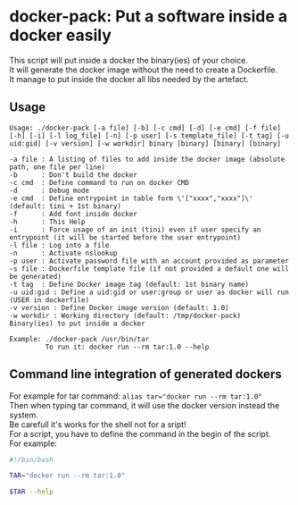 # docker-pack: Put a software inside a docker easily

This script will put inside a docker the binary(ies) of your choice.  
It will generate the docker image without the need to create a Dockerfile.  
It manage to put inside the docker all libs needed by the artefact.  

## Usage

```man
Usage: ./docker-pack [-a file] [-b] [-c cmd] [-d] [-e cmd] [-f file] [-h] [-i] [-l log_file] [-n] [-p user] [-s template_file] [-t tag] [-u uid:gid] [-v version] [-w workdir] binary [binary] [binary] [binary]

-a file : A listing of files to add inside the docker image (absolute path, one file per line)
-b      : Don't build the docker
-c cmd  : Define command to run on docker CMD
-d      : Debug mode
-e cmd  : Define entrypoint in table form \'["xxxx","xxxx"]\' (default: tini + 1st binary)
-f      : Add font inside docker
-h      : This Help
-i      : Force usage of an init (tini) even if user specify an entrypoint (it will be started before the user entrypoint)
-l file : Log into a file
-n      : Activate nslookup
-p user : Activate password file with an account provided as parameter
-s file : Dockerfile template file (if not provided a default one will be generated)
-t tag  : Define Docker image tag (default: 1st binary name)
-u uid:gid : Define a uid:gid or user:group or user as docker will run (USER in dockerfile)
-v version : Define Docker image version (default: 1.0)
-w workdir : Working directory (default: /tmp/docker-pack)
Binary(ies) to put inside a docker

Example: ./docker-pack /usr/bin/tar
         To run it: docker run --rm tar:1.0 --help
```

## Command line integration of generated dockers

For example for tar command: ```alias tar="docker run --rm tar:1.0"```  
Then when typing tar command, it will use the docker version instead the system.  
Be carefull it's works for the shell not for a sript!  
For a script, you have to define the command in the begin of the script.  
For example:

```bash
#!/bin/bash

TAR="docker run --rm tar:1.0"

$TAR --help
```
